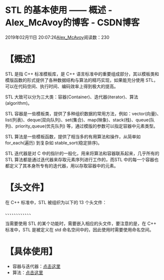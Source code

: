 # STL 的基本使用 —— 概述 - Alex_McAvoy的博客 - CSDN博客





2019年02月11日 20:07:26[Alex_McAvoy](https://me.csdn.net/u011815404)阅读数：230








# 【概述】

STL 是指 C++ 标准模板库，是 C++ 语言标准中的重要组成部分，其以模板类和模版函数的形式提供了各种数据结构与算法的精巧实现，如果能充分使用 STL，可以在代码空间、执行时间、编码效率上得到极大的提高。

STL 大致可以分为三大类：容器(Container)、迭代器(iterator)、算法(algorithm)。

STL 容器是一些模板类，提供了多种组织数据的常用方法，例如：vector(向量)、list(列表)、deque(双向队列)、set(集合)、map(映象)、stack(栈)、queue(队列)、priority_queue(优先队列) 等，通过模版的参数可以指定容器中元素类型。

STL 算法是一些模板函数，提供了相当多的有用算法和操作，从简单如 for_each(遍历) 到复杂如 stable_sort(稳定排序)。

STL 迭代器是对 C 中的指针的一般化，用来将算法和容器联系起来，几乎所有的 STL 算法都是通过迭代器来存取元素序列进行工作的，而STL 中的每一个容器也都定义了其本身所专有的迭代器，用以存取容器中的元素。

# 【头文件】

在 C++ 标准中，STL 被组织为以下的 13 个头文件：

<algorithm>、<map>、<list>、<queue>、<set>、<stack>、<vector>、<iterator>、<deque>、<functional>、<memory>、<numeric>、<utility>

当需要使用 STL 的某个功能时，需要嵌入相应的头文件，要注意的是，在 C++ 标准中，STL 是被定义在 std 命名空间中的，因此使用时需要使用命名空间。

# 【具体使用】
- 容器与迭代器：[点击这里](https://blog.csdn.net/u011815404/article/details/88804594)
- 算法：[点击这里](https://blog.csdn.net/u011815404/article/details/88804938)




